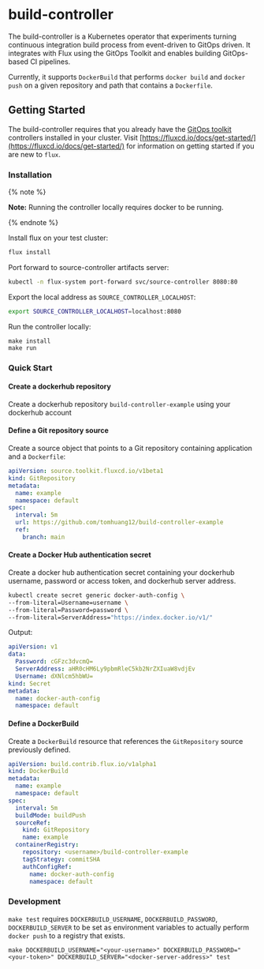 # build-controller

The build-controller is a Kubernetes operator that experiments turning continuous integration build process from event-driven to GitOps driven. It integrates with Flux using the GitOps Toolkit and enables building GitOps-based CI pipelines.

Currently, it supports `DockerBuild` that performs `docker build` and `docker push` on a given repository and path that contains a `Dockerfile`. 

## Getting Started

The build-controller requires that you already have the [GitOps toolkit](https://fluxcd.io/docs/components/)
controllers installed in your cluster. Visit [https://fluxcd.io/docs/get-started/](https://fluxcd.io/docs/get-started/) for information on getting started if you are new to `flux`.

### Installation

{% note %}

**Note:** Running the controller locally requires docker to be running.

{% endnote %}

Install flux on your test cluster:

```bash
flux install
```

Port forward to source-controller artifacts server:

```bash
kubectl -n flux-system port-forward svc/source-controller 8080:80
```

Export the local address as `SOURCE_CONTROLLER_LOCALHOST`:

```bash
export SOURCE_CONTROLLER_LOCALHOST=localhost:8080
```

Run the controller locally:

```
make install
make run
```

### Quick Start
#### Create a dockerhub repository

Create a dockerhub repository `build-controller-example` using your dockerhub account

#### Define a Git repository source

Create a source object that points to a Git repository containing application and a `Dockerfile`:

```yaml
apiVersion: source.toolkit.fluxcd.io/v1beta1
kind: GitRepository
metadata:
  name: example
  namespace: default
spec:
  interval: 5m
  url: https://github.com/tomhuang12/build-controller-example
  ref:
    branch: main
```

#### Create a Docker Hub authentication secret

Create a docker hub authentication secret containing your dockerhub username, password or access token, and dockerhub server address.

```bash
kubectl create secret generic docker-auth-config \
--from-literal=Username=username \
--from-literal=Password=password \
--from-literal=ServerAddress="https://index.docker.io/v1/"
```

Output:
```yaml
apiVersion: v1
data:
  Password: cGFzc3dvcmQ=
  ServerAddress: aHR0cHM6Ly9pbmRleC5kb2NrZXIuaW8vdjEv
  Username: dXNlcm5hbWU=
kind: Secret
metadata:
  name: docker-auth-config
  namespace: default
```

#### Define a DockerBuild

Create a `DockerBuild` resource that references the `GitRepository` source previously defined.

```yaml
apiVersion: build.contrib.flux.io/v1alpha1
kind: DockerBuild
metadata:
  name: example
  namespace: default
spec:
  interval: 5m
  buildMode: buildPush
  sourceRef:
    kind: GitRepository
    name: example
  containerRegistry:
    repository: <username>/build-controller-example
    tagStrategy: commitSHA
    authConfigRef:
      name: docker-auth-config
      namespace: default
```

### Development

`make test` requires `DOCKERBUILD_USERNAME`, `DOCKERBUILD_PASSWORD`, `DOCKERBUILD_SERVER` to be set as environment variables to actually perform `docker push` to a registry that exists.

```
make DOCKERBUILD_USERNAME="<your-username>" DOCKERBUILD_PASSWORD="<your-token>" DOCKERBUILD_SERVER="<docker-server-address>" test
```